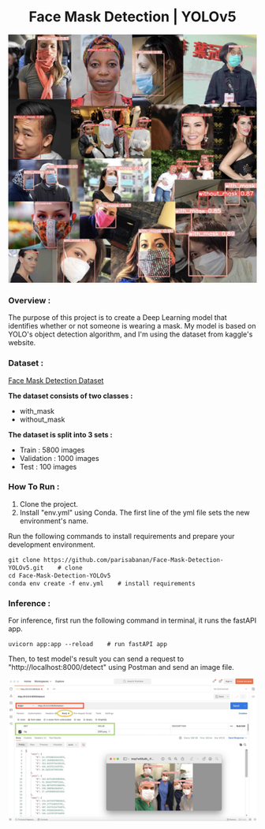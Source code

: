 <h1 align="center">Face Mask Detection | YOLOv5</h1>

<p align="center">
    <img src="https://github.com/parisabanan/Face-Mask-Detection-YOLOv5/blob/main/images/result.jpg">
</p>  


### Overview : 
The purpose of this project is to create a Deep Learning model that identifies whether or not someone is wearing a mask. My model is based on YOLO's object detection algorithm, and I'm using the dataset from kaggle's website.


### Dataset : 
[Face Mask Detection Dataset](https://www.kaggle.com/datasets/parot99/face-mask-detection-yolo-darknet-format)

**The dataset consists of two classes :**

- with_mask
- without_mask

**The dataset is split into 3 sets :**

- Train : 5800 images
- Validation : 1000 images
- Test : 100 images
 

### How To Run : 
1. Clone the project.
2. Install "env.yml" using Conda. The first line of the yml file sets the new environment's name.

Run the following commands to install requirements and prepare your development environment.  

```
git clone https://github.com/parisabanan/Face-Mask-Detection-YOLOv5.git    # clone
cd Face-Mask-Detection-YOLOv5   
conda env create -f env.yml    # install requirements
```


### Inference : 
For inference, first run the following command in terminal, it runs the fastAPI app.

```
uvicorn app:app --reload    # run fastAPI app 
```
Then, to test model's result you can send a request to "http://localhost:8000/detect" using Postman and send an image file.


<p align="center">
    <img src="https://github.com/parisabanan/Face-Mask-Detection-YOLOv5/blob/main/images/postman.jpg">
</p>
